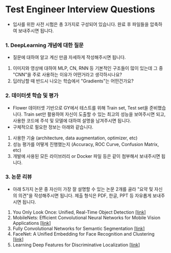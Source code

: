 # Test Engineer Interview Questions

- 입사를 위한 사전 시험은 총 3가지로 구성되어 있습니다. 완료 후 파일들을 압축하여 보내주시면 됩니다.

### 1. DeepLearning 개념에 대한 질문
- 질문에 대하여 알고 계신 만큼 자세하게 작성해주시면 됩니다.

1. 이미지와 영상에 대하여 MLP, CN, RNN 등 기본적인 구조들이 많이 있는데 그 중 "CNN"을 주로 사용하는 이유가 어떤거라고 생각하시나요?
2. 딥러닝할 때 반드시 나오는 학습에서 "Gradients"는 어떤건가요?

### 2. 데이터셋 학습 및 평가
- Flower 데이터셋 기반으로 GY에서 테스트를 위해 Train set, Test set을 준비했습니다. Train set만 활용하여 자신이 도출할 수 있는 최고의 성능을 보여주시면 되고, 사용한 코드에 주석 및 모델에 대하여 설명을 남겨주시면 됩니다.
- 구체적으로 필요한 정보는 아래와 같습니다.

1. 사용한 기술 (architecture, data augmentation, optimizer, etc)
2. 성능 평가를 어떻게 진행했는지 (Accuracy, ROC Curve, Confusion Matrix, etc)
3. 개발에 사용된 모든 라이브러리 or Docker 파일 등은 같이 첨부해서 보내주시면 됩니다.

### 3. 논문 리뷰
- 아래 5가지 논문 중 자신이 가장 잘 설명할 수 있는 논문 2개를 골라 "요약 및 자신의 의견"을 작성해주시면 됩니다. 제출 형식은 PDF, 한글, PPT 등 자유롭게 보내주시면 됩니다. 

1. You Only Look Once: Unified, Real-Time Object Detection [[link]](https://arxiv.org/abs/1506.02640)
2. MobileNets: Efficient Convolutional Neural Networks for Mobile Vision Applications [[link]](https://arxiv.org/abs/1704.04861)
3. Fully Convolutional Networks for Semantic Segmentation [[link]](https://arxiv.org/abs/1411.4038)
4. FaceNet: A Unified Embedding for Face Recognition and Clustering [[link]](https://arxiv.org/abs/1503.03832)
5. Learning Deep Features for Discriminative Localization [[link]](https://arxiv.org/abs/1512.04150)



